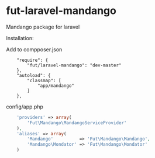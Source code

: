fut-laravel-mandango
====================

Mandango package for laravel

Installation:

Add to compposer.json

```
	"require": {
        "fut/laravel-mandango": "dev-master"
	},
	"autoload": {
		"classmap": [
			"app/mandango"
		]
	},
```

config/app.php

```php
	'providers' => array(
		'Fut\Mandango\MandangoServiceProvider'
	),
	'aliases' => array(
		'Mandango'			=> 'Fut\Mandango\Mandango',
		'Mandango\Mondator'	=> 'Fut\Mandango\Mondator'
	)
```
